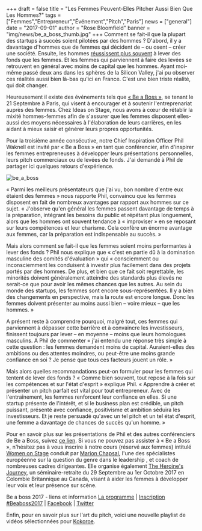 +++
draft		= false
title		= "Les Femmes Peuvent-Elles Pitcher Aussi Bien Que Les Hommes?"
tags		= ["Femmes","Entrepreneur","Événement","Pitch","Paris"]
news		= ["general"]
date		= "2017-09-01"
author		= "Rose Bloomfield"
banner		= "img/news/be_a_boss_thumb.jpg"
+++
Comment se fait-il que la plupart des startups à succès soient pilotées par des hommes ? D'abord, il y a davantage d'hommes que de femmes qui décident de – ou osent – créer une société. Ensuite, les hommes [réussissent plus souvent](http://fortune.com/2017/03/13/female-founders-venture-capital/) à lever des fonds que les femmes. Et les femmes qui parviennent à faire des levées se retrouvent en général avec moins de capital que les hommes. Ayant moi-même passé deux ans dans les sphères de la Silicon Valley, j'ai pu observer ces réalités aussi bien là-bas qu'ici en France. C'est une bien triste réalité, qui doit changer. 

Heureusement il existe des événements tels que [« Be a Boss »](http://www.be-a-boss.com), se tenant le 21 Septembre à Paris, qui visent à encourager et à soutenir l'entreprenariat auprès des femmes. Chez Ideas on Stage, nous avons à cœur de rétablir la mixité hommes-femmes afin de s'assurer que les femmes disposent elles-aussi des moyens nécessaires à l'élaboration de leurs carrières, en les aidant à mieux saisir et générer leurs propres opportunités. 

Pour la troisième année consécutive, notre Chief Inspiration Officer Phil Waknell est invité par « Be a Boss » en tant que conférencier, afin d'inspirer les femmes entrepreneuses à développer leurs présentations personnelles, leurs pitch commerciaux ou de levées de fonds. J'ai demandé à Phil de partager ici quelques retours d'expérience.

![be_a_boss][pic1]

« Parmi les meilleurs présentateurs que j'ai vu, bon nombre d'entre eux étaient des femmes » nous rapporte Phil, convaincu que les femmes disposent en fait de nombreux avantages par rapport aux hommes sur ce sujet. « J'observe qu'en général les femmes passent davantage de temps à la préparation, intégrant les besoins du public et répétant plus longuement, alors que les hommes ont souvent tendance à « improviser » en se reposant sur leurs compétences et leur charisme. Cela confère un énorme avantage aux femmes, car la préparation est indispensable au succès. »

Mais alors comment se fait-il que les femmes soient moins performantes à lever des fonds ? Phil nous explique que « c'est en partie dû à la domination masculine des comités d'évaluation » qui « consciemment ou inconsciemment les conduisent à investir plus facilement dans des projets portés par des hommes. De plus, et bien que ce fait soit regrettable, les minorités doivent généralement atteindre des standards plus élevés ne serait-ce que pour avoir les mêmes chances que les autres. Au sein du monde des startups, les femmes sont encore sous-représentées. Il y a bien des changements en perspective, mais la route est encore longue. Donc les femmes doivent présenter au moins aussi bien – voire mieux – que les hommes. » 

A présent reste à comprendre pourquoi, malgré tout, ces femmes qui parviennent à dépasser cette barrière et à convaincre les investisseurs, finissent toujours par lever – en moyenne – moins que leurs homologues masculins. A Phil de commenter « j'ai entendu une réponse très simple à cette question : les femmes demandent moins de capital. Auraient-elles des ambitions ou des attentes moindres, ou peut-être une moins grande confiance en soi ? Je pense que tous ces facteurs jouent un rôle. » 

Mais alors quelles recommandations peut-on formuler pour les femmes qui tentent de lever des fonds ? « Comme bien souvent, tout repose à la fois sur les compétences et sur l'état d'esprit » explique Phil. « Apprendre à créer et présenter un pitch parfait est vital pour tout entrepreneur. Avec de l'entraînement, les femmes renforcent leur confiance en elles. Si une startup présente de l'intérêt, et si le business plan est crédible, un pitch puissant, présenté avec confiance, positivisme et ambition séduira les investisseurs. Et je reste persuadé qu'avec un tel pitch et un tel état d'esprit, une femme a davantage de chances de succès qu'un homme. » 

Pour en savoir plus sur les présentations de Phil et des autres conférenciers de Be a Boss, suivez [ce lien](http://www.be-a-boss.com/inscriptions). Si vous ne pouvez pas assister à « Be a Boss », n'hésitez pas à vous inscrire à notre cours (réservé aux femmes) intitulé [Women on Stage](https://www.womenonstage.fr) conduit par [Marion Chapsal](https://www.ideasonstage.fr/equipe/marion-chapsal/), l'une des spécialistes européenne sur la question du genre dans le leadership , et coach de nombreuses cadres dirigeantes. Elle organise également [The Heroine's Journey](https://www.eventbrite.ca/e/the-heroines-journey-she-finds-her-voice-and-takes-the-stage-tickets-33416050306), un séminaire-retraite du 29 Septembre au 1er Octobre 2017 en Colombie Britannique au Canada, visant à aider les femmes à développer leur voix et leur présence sur scène. 

Be a boss 2017 - liens et information 
[La programme](http://www.be-a-boss.com/programme-complet) | [Inscription #Beaboss2017](http://www.be-a-boss.com/inscriptions) | [Facebook](https://www.facebook.com/Beaboss2017/) | [Twitter](https://twitter.com/Beaboss2017) 

Enfin, pour en savoir plus sur l'art du pitch, voici une nouvelle playlist de vidéos sélectionnées pour [Kokoroe](https://www.kokoroe.fr/list/startup/paris-2988507/maitriser-l-art-du-pitch-5551.html).

[pic1]: /img/news/be_a_boss.jpg


